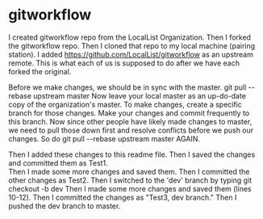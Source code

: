 # gitworkflow

I created gitworkflow repo from the LocalList Organization. 
Then I forked the gitworkflow repo.
Then I cloned that repo to my local machine (pairing station). 
I added https://github.com/LocalList/gitworkflow as an upstream remote. This is what each of us is supposed to do after we have each forked the original. 

Before we make changes, we should be in sync with the master. git pull --rebase upstream master
Now leave your local master as an up-do-date copy of the organization's master. 
To make changes, create a specific branch for those changes.
Make your changes and commit frequently to this branch. 
Now since other people have likely made changes to master, we need to pull those down first and resolve conflicts before we push our changes. So do git pull --rebase upstream master AGAIN. 


Then I added these changes to this readme file. 
Then I saved the changes and committed them as Test1.  
Then I made some more changes and saved them. 
Then I committed the other changes as Test2. 
Then I switched to the 'dev' branch by typing git checkout -b dev
Then I made some more changes and saved them (lines 10-12).
Then I committed the changes as "Test3, dev branch."
Then I pushed the dev branch to master. 